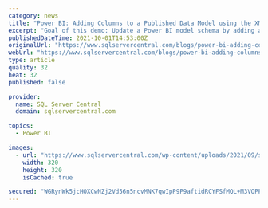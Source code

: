 ```yaml
---
category: news
title: "Power BI: Adding Columns to a Published Data Model using the XMLA Endpoint & TMSL"
excerpt: "Goal of this demo: Update a Power BI model schema by adding a column to the data model without opening a PBIX file and ensure the scheduled refresh still works. Why would this be useful?"
publishedDateTime: 2021-10-01T14:53:00Z
originalUrl: "https://www.sqlservercentral.com/blogs/power-bi-adding-columns-to-a-published-data-model-using-the-xmla-endpoint-tmsl"
webUrl: "https://www.sqlservercentral.com/blogs/power-bi-adding-columns-to-a-published-data-model-using-the-xmla-endpoint-tmsl"
type: article
quality: 32
heat: 32
published: false

provider:
  name: SQL Server Central
  domain: sqlservercentral.com

topics:
  - Power BI

images:
  - url: "https://www.sqlservercentral.com/wp-content/uploads/2021/09/sidebar-register-pass-2021-gif.gif"
    width: 320
    height: 320
    isCached: true

secured: "WGRynWk5jcHOXCwNZj2Vd56n5ncvMNK7qwIpP9P9aftidRCYFSfMQL+M3VOPPMfgGVkSdvn4Lfpi6PQ3hPQaCbfjnHK/cRp8UGFuyxFRtBo4D05vnW9CJvwUbxqsjJvhEJvT35YytRhuDa0UwbcjjmHR5NqcC7+Jdw/pdvlYicZ2Dq4Z5IaJnmzbcHJFLuxoxfSKwH4laGoyNGMffN349kFSXacmn153lD7N/Dn9MayYWS5QNCbOk+4ohIzBORIQmKAYnf0h5/J+ldmELPwmAT1vwQGrbedtip4mY0nLqp8T8ztXo6PH3ckLBnH6sNiGc2kEJMEGWl9UWW84e4OxcSqkvMuOPdEhs+rCbT88ONE=;o3sQy+8p1KWUROb4PCdd4w=="
---
```


